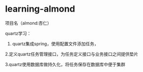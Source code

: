 # learning-almond
项目名（almond:杏仁）

quartz学习：

 1. quartz集成spring，使用配置文件添加任务，
 
 2.定义quartz任务管理接口，为任务定义接口与业务接口之间提供垫片
 
 3.quartz使用数据库做持久化，将任务保存在数据库中便于集群

